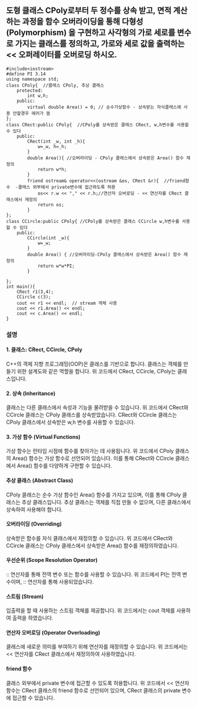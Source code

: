 ## 도형 클래스 CPoly로부터 두 정수를 상속 받고, 면적 계산하는 과정을 함수 오버라이딩을 통해 다형성(Polymorphism) 을 구현하고 사각형의 가로 세로를 변수로 가지는 클래스를 정의하고, 가로와 세로 값을 출력하는 << 오퍼레이터를 오버로딩 하시오.
```
#include<iostream>
#define PI 3.14
using namespace std;
class CPoly{  //클래스 CPoly, 추상 클래스 
    protected:
        int w,h;
    public:
        virtual double Area() = 0; // 순수가상함수 - 상속받는 자식클래스에 사용 안할경우 에러가 뜸   
};
class CRect:public CPoly{  //CPoly를 상속받은 클래스 CRect, w,h변수를 사용할 수 있다 
    public:
        CRect(int _w, int _h){
            w=_w, h=_h;
        }
        double Area(){ //오버라이딩 - CPoly 클래스에서 상속받은 Area() 함수 재정의
            return w*h;
        }
        friend ostream& operator<<(ostream &os, CRect &r){  //friend함수  -클래스 외부에서 private변수에 접근하도록 허용  
            os<< r.w << "," << r.h;//연산자 오버로딩 - << 연산자를 CRect 클래스에서 재정의
            return os;
        }
};
class CCircle:public CPoly{ //CPoly를 상속받은 클래스 CCircle w,h변수를 사용할 수 있다 
    public:
        CCircle(int _w){
            w=_w;
        }
        double Area() { //오버라이딩-CPoly 클래스에서 상속받은 Area() 함수 재정의
            return w*w*PI;
        }

};
int main(){
    CRect r1(3,4);
    CCircle c(3);
    cout << r1 << endl;  // stream 객체 사용 
    cout << r1.Area() << endl;
    cout << c.Area() << endl;
}
```

### 설명
#### 1. 클래스: CRect, CCircle, CPoly
C++의 객체 지향 프로그래밍(OOP)은 클래스를 기반으로 합니다.
클래스는 객체를 만들기 위한 설계도와 같은 역할을 합니다.
위 코드에서 CRect, CCircle, CPoly는 클래스입니다.
#### 2. 상속 (Inheritance)
클래스는 다른 클래스에서 속성과 기능을 물려받을 수 있습니다.
위 코드에서 CRect와 CCircle 클래스는 CPoly 클래스를 상속받았습니다.
CRect와 CCircle 클래스는 CPoly 클래스에서 상속받은 w,h 변수를 사용할 수 있습니다.
#### 3. 가상 함수 (Virtual Functions)
가상 함수는 런타임 시점에 함수를 찾아가는 데 사용됩니다.
위 코드에서 CPoly 클래스의 Area() 함수는 가상 함수로 선언되어 있습니다.
이를 통해 CRect와 CCircle 클래스에서 Area() 함수를 다양하게 구현할 수 있습니다.
#### 추상 클래스 (Abstract Class)
CPoly 클래스는 순수 가상 함수인 Area() 함수를 가지고 있으며, 이를 통해 CPoly 클래스는 추상 클래스입니다.
추상 클래스는 객체를 직접 만들 수 없으며, 다른 클래스에서 상속하여 사용해야 합니다.
#### 오버라이딩 (Overriding)
상속받은 함수를 자식 클래스에서 재정의할 수 있습니다.
위 코드에서 CRect와 CCircle 클래스는 CPoly 클래스에서 상속받은 Area() 함수를 재정의하였습니다.
#### 우선순위 (Scope Resolution Operator)
:: 연산자를 통해 전역 변수 또는 함수를 사용할 수 있습니다.
위 코드에서 PI는 전역 변수이며, :: 연산자를 통해 사용되었습니다.
#### 스트림 (Stream)
입출력을 할 때 사용하는 스트림 객체를 제공합니다.
위 코드에서는 cout 객체를 사용하여 출력을 하였습니다.
#### 연산자 오버로딩 (Operator Overloading)
클래스에 새로운 의미를 부여하기 위해 연산자를 재정의할 수 있습니다.
위 코드에서는 << 연산자를 CRect 클래스에서 재정의하여 사용하였습니다.
#### friend 함수
클래스 외부에서 private 변수에 접근할 수 있도록 허용합니다.
위 코드에서 << 연산자 함수는 CRect 클래스의 friend 함수로 선언되어 있으며, CRect 클래스의 private 변수에 접근할 수 있습니다.


